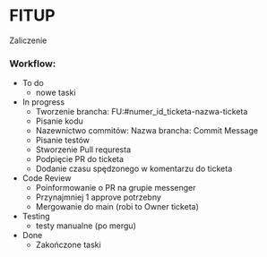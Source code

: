 # FITUP

Zaliczenie

### Workflow:

- To do
  - nowe taski
- In progress
  - Tworzenie brancha: FU:#numer_id_ticketa-nazwa-ticketa
  - Pisanie kodu
  - Nazewnictwo commitów: Nazwa brancha: Commit Message
  - Pisanie testów
  - Stworzenie Pull requresta
  - Podpięcie PR do ticketa
  - Dodanie czasu spędzonego w komentarzu do ticketa
- Code Review
  - Poinformowanie o PR na grupie messenger
  - Przynajmniej 1 approve potrzebny
  - Mergowanie do main (robi to Owner ticketa)
- Testing
  - testy manualne (po mergu)
- Done
  - Zakończone taski

